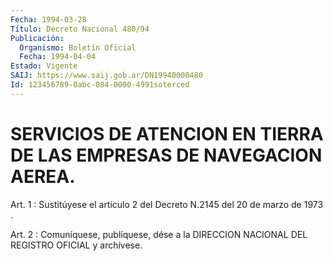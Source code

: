 ```yaml
---
Fecha: 1994-03-28
Título: Decreto Nacional 480/94
Publicación:
  Organismo: Boletín Oficial
  Fecha: 1994-04-04
Estado: Vigente
SAIJ: https://www.saij.gob.ar/DN19940000480
Id: 123456789-0abc-084-0000-4991soterced
---
```

# SERVICIOS DE ATENCION EN TIERRA DE LAS EMPRESAS DE NAVEGACION AEREA.

<a id="1"></a>
Art.  1 : Sustitúyese el artículo 2 del Decreto N.2145 del 20 de marzo de 1973 .

<a id="2"></a>
Art. 2 : Comuníquese, publíquese, dése a la DIRECCION NACIONAL DEL REGISTRO OFICIAL y archívese.